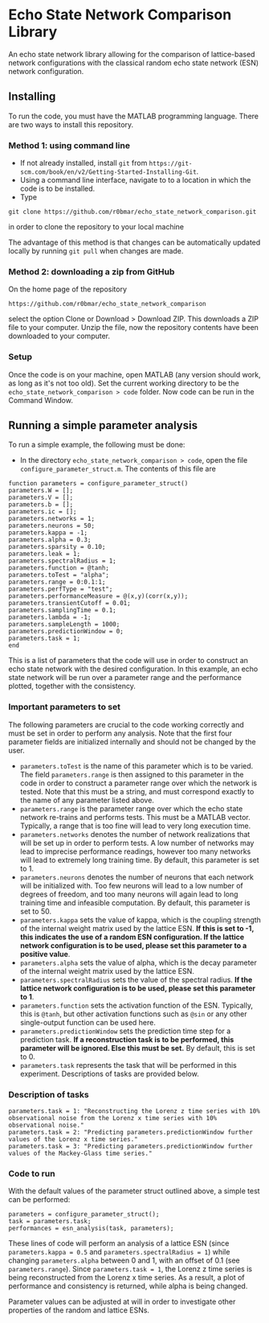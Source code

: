 # Echo State Network Comparison Library
An echo state network library allowing for the comparison of lattice-based network configurations with the classical random echo state network (ESN) network configuration.

## Installing
To run the code, you must have the MATLAB programming language. There are two ways to install this repository. 

### Method 1: using command line
* If not already installed, install `git` from `https://git-scm.com/book/en/v2/Getting-Started-Installing-Git`. 
* Using a command line interface, navigate to to a location in which the code is to be installed.
* Type
```
git clone https://github.com/r0bmar/echo_state_network_comparison.git
```
in order to clone the repository to your local machine

The advantage of this method is that changes can be automatically updated locally by running `git pull` when changes are made.

### Method 2: downloading a zip from GitHub
On the home page of the repository
```
https://github.com/r0bmar/echo_state_network_comparison
```
select the option Clone or Download > Download ZIP. This downloads a ZIP file to your computer. Unzip the file, now the repository contents have been downloaded to your computer.

### Setup
Once the code is on your machine, open MATLAB (any version should work, as long as it's not too old). Set the current working directory to be the `echo_state_network_comparison > code` folder. Now code can be run in the Command Window.

## Running a simple parameter analysis
To run a simple example, the following must be done:
* In the directory `echo_state_network_comparison > code`, open the file `configure_parameter_struct.m`.
The contents of this file are 
```
function parameters = configure_parameter_struct()
parameters.W = [];
parameters.V = [];
parameters.b = [];
parameters.ic = [];
parameters.networks = 1;
parameters.neurons = 50;
parameters.kappa = -1;
parameters.alpha = 0.3;
parameters.sparsity = 0.10;
parameters.leak = 1;
parameters.spectralRadius = 1;
parameters.function = @tanh;
parameters.toTest = "alpha";
parameters.range = 0:0.1:1;
parameters.perfType = "test";
parameters.performanceMeasure = @(x,y)(corr(x,y));
parameters.transientCutoff = 0.01;
parameters.samplingTime = 0.1;
parameters.lambda = -1;
parameters.sampleLength = 1000;
parameters.predictionWindow = 0;
parameters.task = 1;
end
```
This is a list of parameters that the code will use in order to construct an echo state network with the desired configuration. In this example, an echo state network will be run over a parameter range and the performance plotted, together with the consistency. 

### Important parameters to set
The following parameters are crucial to the code working correctly and must be set in order to perform any analysis.  Note that the first four parameter fields are initialized internally and should not be changed by the user.
* `parameters.toTest` is the name of this parameter which is to be varied. The field `parameters.range` is then assigned to this parameter in the code in order to construct a parameter range over which the network is tested. Note that this must be a string, and must correspond exactly to the name of any parameter listed above.
* `parameters.range` is the parameter range over which the echo state network re-trains and performs tests. This must be a MATLAB vector. Typically, a range that is too fine will lead to very long execution time.
* `parameters.networks` denotes the number of network realizations that will be set up in order to perform tests. A low number of networks may lead to imprecise performance readings, however too many networks will lead to extremely long training time. By default, this parameter is set to 1.
* `parameters.neurons` denotes the number of neurons that each network will be initialized with. Too few neurons will lead to a low number of degrees of freedom, and too many neurons will again lead to long training time and infeasible computation. By default, this parameter is set to 50.
* `parameters.kappa` sets the value of kappa, which is the coupling strength of the internal weight matrix used by the lattice ESN. **If this is set to -1, this indicates the use of a random ESN configuration. If the lattice network configuration is to be used, please set this parameter to a positive value**.
* `parameters.alpha` sets the value of alpha, which is the decay parameter of the internal weight matrix used by the lattice ESN.
* `parameters.spectralRadius` sets the value of the spectral radius. **If the lattice network configuration is to be used, please set this parameter to 1**. 
* `parameters.function` sets the activation function of the ESN. Typically, this is `@tanh`, but other activation functions such as `@sin` or any other single-output function can be used here.
* `parameters.predictionWindow` sets the prediction time step for a prediction task. **If a reconstruction task is to be performed, this parameter will be ignored. Else this must be set.** By default, this is set to 0.
* `parameters.task` represents the task that will be performed in this experiment. Descriptions of tasks are provided below.

### Description of tasks
```
parameters.task = 1: "Reconstructing the Lorenz z time series with 10% observational noise from the Lorenz x time series with 10% observational noise."
parameters.task = 2: "Predicting parameters.predictionWindow further values of the Lorenz x time series."
parameters.task = 3: "Predicting parameters.predictionWindow further values of the Mackey-Glass time series."
```

### Code to run
With the default values of the parameter struct outlined above, a simple test can be performed:
```
parameters = configure_parameter_struct();
task = parameters.task;
performances = esn_analysis(task, parameters);
```
These lines of code will perform an analysis of a lattice ESN (since `parameters.kappa = 0.5` and `parameters.spectralRadius = 1`) while changing `parameters.alpha` between 0 and 1, with an offset of 0.1 (see `parameters.range`). Since `parameters.task = 1`, the Lorenz z time series is being reconstructed from the Lorenz x time series. As a result, a plot of performance and consistency is returned, while alpha is being changed.

Parameter values can be adjusted at will in order to investigate other properties of the random and lattice ESNs. 



